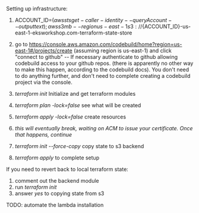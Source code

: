 Setting up infrastructure:

1. ACCOUNT_ID=$(aws sts get-caller-identity --query Account --output text); aws s3 mb --region us-east-1 s3://${ACCOUNT_ID}-us-east-1-eksworkshop.com-terraform-state-store
1. go to https://console.aws.amazon.com/codebuild/home?region=us-east-1#/projects/create (assuming region is us-east-1)
and click "connect to github" -- If necessary authenticate to github allowing codebuild access to your github repos.
(there is apparently no other way to make this happen, according to the codebuild docs). You don't need to do anything further,
and don't need to complete creating a codebuild project via the console.

1. *terraform init* Initialize and get terraform modules
1. *terraform plan -lock=false* see what will be created
1. *terraform apply -lock=false* create resources
1. *this will eventually break, waiting on ACM to issue your certificate. Once that happens, continue*
1. *terraform init --force-copy* copy state to s3 backend
1. *terraform apply* to complete setup

If you need to revert back to local terraform state:
1. comment out the backend module
1. run *terraform init*
1. answer *yes* to copying state from s3

TODO: automate the lambda installation
